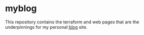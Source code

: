 # myblog
This repository contains the terraform and web pages that are the underpinnings for my personal [blog](https://loshakov.link) site.
